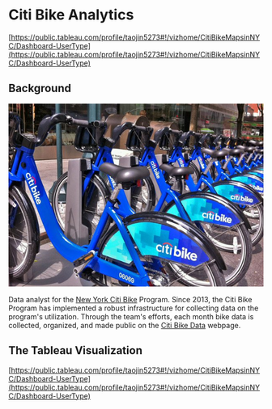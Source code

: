 # Citi Bike Analytics
   
[https://public.tableau.com/profile/taojin5273#!/vizhome/CitiBikeMapsinNYC/Dashboard-UserType](https://public.tableau.com/profile/taojin5273#!/vizhome/CitiBikeMapsinNYC/Dashboard-UserType)



## Background

![Citi-Bikes](Images/citi-bike-station-bikes.jpg)

Data analyst for the [New York Citi Bike](https://en.wikipedia.org/wiki/Citi_Bike) Program. Since 2013, the Citi Bike Program has implemented a robust infrastructure for collecting data on the program's utilization. Through the team's efforts, each month bike data is collected, organized, and made public on the [Citi Bike Data](https://www.citibikenyc.com/system-data) webpage.

## The Tableau Visualization
    
[https://public.tableau.com/profile/taojin5273#!/vizhome/CitiBikeMapsinNYC/Dashboard-UserType](https://public.tableau.com/profile/taojin5273#!/vizhome/CitiBikeMapsinNYC/Dashboard-UserType)
